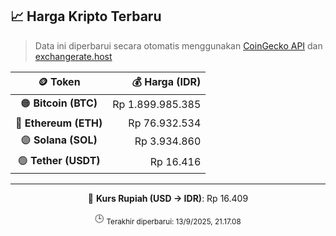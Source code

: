 

<!-- HARGA_KRIPTO -->
## 📈 Harga Kripto Terbaru

> Data ini diperbarui secara otomatis menggunakan [CoinGecko API](https://www.coingecko.com/) dan [exchangerate.host](https://exchangerate.host/)

<div align="center">

| 🪙 Token | 💰 Harga (IDR) |
|:------:|---------------:|
| 🟠 **Bitcoin (BTC)**   | Rp 1.899.985.385 |
| 🔵 **Ethereum (ETH)**  | Rp 76.932.534 |
| 🟣 **Solana (SOL)**    | Rp 3.934.860 |
| 🟢 **Tether (USDT)**   | Rp 16.416 |

---

💱 **Kurs Rupiah (USD → IDR)**: Rp 16.409

🕒 <sub>Terakhir diperbarui: 13/9/2025, 21.17.08</sub>

</div>
<!-- /HARGA_KRIPTO -->
